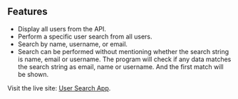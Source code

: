 ## Features

- Display all users from the API.
- Perform a specific user search from all users.
- Search by name, username, or email.
- Search can be performed without mentioning whether the search string is name, email or username. The program will check if any data matches the search string as email, name or username. And the first match will be shown.

Visit the live site: [User Search App](https://bucolic-frangollo-d62582.netlify.app/).
